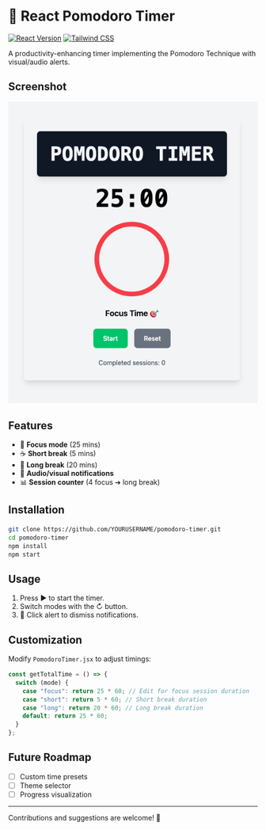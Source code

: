 # 🍅 React Pomodoro Timer

[![React Version](https://img.shields.io/badge/react-18+-61DAFB.svg)](https://react.dev/)
[![Tailwind CSS](https://img.shields.io/badge/tailwindcss-3.3.2-06B6D4.svg)](https://tailwindcss.com/)

A productivity-enhancing timer implementing the Pomodoro Technique with visual/audio alerts.

## Screenshot
![Pomodoro Timer UI](src/assets/Screenshot.png)

## Features
- 🎯 **Focus mode** (25 mins)
- ☕ **Short break** (5 mins)
- 🌴 **Long break** (20 mins)
- 🔔 **Audio/visual notifications**
- 📊 **Session counter** (4 focus ➔ long break)

## Installation
```sh
git clone https://github.com/YOURUSERNAME/pomodoro-timer.git
cd pomodoro-timer
npm install
npm start
```

## Usage
1. Press ▶️ to start the timer.
2. Switch modes with the ↻ button.
3. 🔕 Click alert to dismiss notifications.

## Customization
Modify `PomodoroTimer.jsx` to adjust timings:

```js
const getTotalTime = () => {
  switch (mode) {
    case "focus": return 25 * 60; // Edit for focus session duration
    case "short": return 5 * 60; // Short break duration
    case "long": return 20 * 60; // Long break duration
    default: return 25 * 60;
  }
};
```

## Future Roadmap
- [ ] Custom time presets
- [ ] Theme selector
- [ ] Progress visualization

---
Contributions and suggestions are welcome! 🚀

